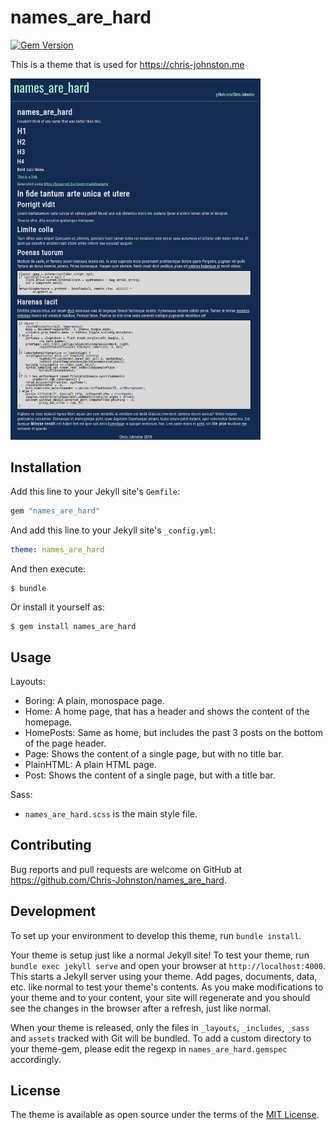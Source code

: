 # names_are_hard

[![Gem Version](https://badge.fury.io/rb/names_are_hard.svg)](https://badge.fury.io/rb/names_are_hard)

This is a theme that is used for https://chris-johnston.me

<img src="screenshot.png" style="max-width: 400px" />


## Installation

Add this line to your Jekyll site's `Gemfile`:

```ruby
gem "names_are_hard"
```

And add this line to your Jekyll site's `_config.yml`:

```yaml
theme: names_are_hard
```

And then execute:

    $ bundle

Or install it yourself as:

    $ gem install names_are_hard

## Usage

Layouts:
  - Boring: A plain, monospace page.
  - Home: A home page, that has a header and shows the content of the homepage.
  - HomePosts: Same as home, but includes the past 3 posts on the bottom of the page header.
  - Page: Shows the content of a single page, but with no title bar.
  - PlainHTML: A plain HTML page.
  - Post: Shows the content of a single page, but with a title bar.

Sass:
  - `names_are_hard.scss` is the main style file.

## Contributing

Bug reports and pull requests are welcome on GitHub at https://github.com/Chris-Johnston/names_are_hard.

## Development

To set up your environment to develop this theme, run `bundle install`.

Your theme is setup just like a normal Jekyll site! To test your theme, run `bundle exec jekyll serve` and open your browser at `http://localhost:4000`. This starts a Jekyll server using your theme. Add pages, documents, data, etc. like normal to test your theme's contents. As you make modifications to your theme and to your content, your site will regenerate and you should see the changes in the browser after a refresh, just like normal.

When your theme is released, only the files in `_layouts`, `_includes`, `_sass` and `assets` tracked with Git will be bundled.
To add a custom directory to your theme-gem, please edit the regexp in `names_are_hard.gemspec` accordingly.

## License

The theme is available as open source under the terms of the [MIT License](https://opensource.org/licenses/MIT).